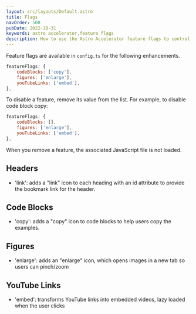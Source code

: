 ```yaml
---
layout: src/layouts/Default.astro
title: Flags
navOrder: 500
pubDate: 2022-10-31
keywords: astro accelerator,feature flags
description: How to use the Astro Accelerator feature flags to control site enhancements like code blocks, images, and video
---
```


Feature flags are available in `config.ts` for the following enhancements.

```javascript
featureFlags: {
    codeBlocks: ['copy'],
    figures: ['enlarge'],
    youTubeLinks: ['embed'],
},
```

To disable a feature, remove its value from the list. For example, to disable code block copy:

```javascript
featureFlags: {
    codeBlocks: [],
    figures: ['enlarge'],
    youTubeLinks: ['embed'],
},
```

When you remove a feature, the associated JavaScript file is not loaded.

## Headers

- 'link': adds a "link" icon to each heading with an id attribute to provide the bookmark link for the header.

## Code Blocks

- 'copy': adds a "copy" icon to code blocks to help users copy the examples.

## Figures

- 'enlarge': adds an "enlarge" icon, which opens images in a new tab so users can pinch/zoom

## YouTube Links

- 'embed': transforms YouTube links into embedded videos, lazy loaded when the user clicks